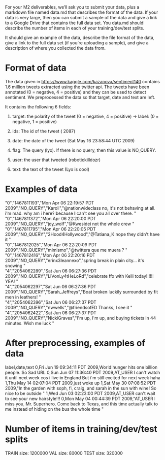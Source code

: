 For your M2 deliverables, we’ll ask you to submit your data, plus a markdown file named data.md that describes the format of the data. If your data is very large, then you can submit a sample of the data and give a link to a Google Drive that contains the full data set. You data.md should describe the number of items in each of your training/dev/test splits.

It should give an example of the data, describe the file format of the data, give a link to the full data set (if you’re uploading a sample), and give a description of where you collected the data from.

# Format of data

The data given in https://www.kaggle.com/kazanova/sentiment140 contains 1.6 million tweets extracted using the twitter api. The tweets have been annotated (0 = negative, 4 = positive) and they can be used to detect sentiment. We preprocessed the data so that target, date and text are left.

It contains the following 6 fields:

1. target: the polarity of the tweet (0 = negative, 4 = positive) -> label: (0 = negative, 1 = positive)

2. ids: The id of the tweet ( 2087)

3. date: the date of the tweet (Sat May 16 23:58:44 UTC 2009)

4. flag: The query (lyx). If there is no query, then this value is NO_QUERY.

5. user: the user that tweeted (robotickilldozr)

6. text: the text of the tweet (Lyx is cool)

# Examples of data

"0","1467811193","Mon Apr 06 22:19:57 PDT 2009","NO_QUERY","Karoli","@nationwideclass no, it's not behaving at all. i'm mad. why am i here? because I can't see you all over there. "<br />
"0","1467811372","Mon Apr 06 22:20:00 PDT 2009","NO_QUERY","joy_wolf","@Kwesidei not the whole crew "<br />
"0","1467811795","Mon Apr 06 22:20:05 PDT 2009","NO_QUERY","2Hood4Hollywood","@Tatiana_K nope they didn't have it "<br />
"0","1467812025","Mon Apr 06 22:20:09 PDT 2009","NO_QUERY","mimismo","@twittera que me muera ? "<br />
"0","1467812416","Mon Apr 06 22:20:16 PDT 2009","NO_QUERY","erinx3leannexo","spring break in plain city... it's snowing "<br />
"4","2054062289","Sat Jun 06 06:27:36 PDT 2009","NO_QUERY","LiVonLy4tHeLoRd","celebrate ffx with Kelli today!!!!!! YEA! "<br />
"4","2054062297","Sat Jun 06 06:27:36 PDT 2009","NO_QUERY","Sarah_Jeffreys","Boat broken  luckily surrounded by fit men in leathers! "<br />
"4","2054062396","Sat Jun 06 06:27:37 PDT 2009","NO_QUERY","nwwells","@friendsofED Thanks, I see it "<br />
"4","2054062422","Sat Jun 06 06:27:37 PDT 2009","NO_QUERY","NickiGraves","I'm up, I'm up, and buying tickets in 44 minutes.  Wish me luck "

# After preprocessing, examples of data

label,date,text
0,Fri Jun 19 09:34:11 PDT 2009,World hunger hits one billion people. So Sad URL
0,Sun Jun 07 11:36:40 PDT 2009,AT_USER I can't watch it until next week cos i live in England But i'm still excited for next week haha
1,Thu May 14 02:07:04 PDT 2009,just woke up 
1,Sat May 30 07:08:52 PDT 2009,"In the garden with soph, fi, craig, and sarah in the sun with wine! So nice to be outside "
1,Wed Jun 03 02:23:00 PDT 2009,AT_USER can't wait to see your new hairstyle!!! 
0,Mon May 04 00:44:39 PDT 2009,"AT_USER I miss you, Mr. Superhero. Come back to Texas, and this time actually talk to me instead of hiding on the bus the whole time "


# Number of items in training/dev/test splits

TRAIN size: 1200000
VAL size: 80000
TEST size: 320000
